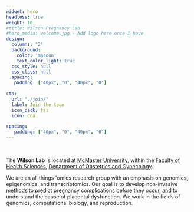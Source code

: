 ```yaml
---
widget: hero
headless: true
weight: 10
#title: Wilson Pregnancy Lab
#hero_media: welcome.jpg - Add logo here once I have
design:
  columns: "2"
  background:
    color: 'maroon'
    text_color_light: true
  css_style: null
  css_class: null
  spacing:
   padding: ["40px", "0", "40px", "0"]
   
cta:
  url: "./join/"
  label: Join the team
  icon_pack: fas
  icon: dna
  
spacing:
   padding: ["40px", "0", "40px", "0"]
---
```

<br>

The **Wilson Lab** is located at [McMaster University,](https://www.mcmaster.ca/) within the [Faculty of Health Sciences](https://healthsci.mcmaster.ca/), [Department of Obstetrics and Gynecology](https://obsgyn.mcmaster.ca/home).

We are an all things 'omics research group with an emphasis on genomics, epigenomics, and transcriptomics. Our goal is to develop non-invasive methods to predict pregnancy complications before they occur, and to understand the cause of placental dysfunction. We work in the fields of genomics, computational biology, and reproduction.

